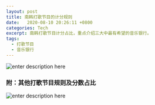 ```yaml
---
layout: post
title: 南韩打歌节目的计分规则
date:   2020-08-10 20:26:11 +0800
categories: Tech
excerpt: 南韩打歌节目计分占比，重点介绍三大中最有希望的音乐银行。
tags:
  - 打歌节目
  - 音乐银行
---
```


![enter description here](https://wx4.sinaimg.cn/mw690/007ZZwvGly1gdebfsib8fj30x05c8qv5.jpg)


### 附：其他打歌节目规则及分数占比
![enter description here](https://wx4.sinaimg.cn/mw690/007ZZwvGly1gdebftmtudj321n204nkd.jpg)

